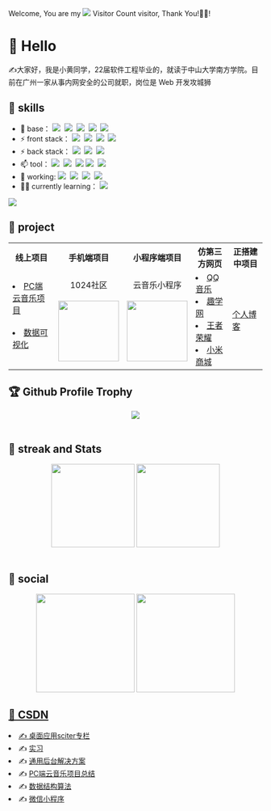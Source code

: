 
Welcome, You are my ![](https://profile-counter.glitch.me/haohao-555/count.svg) Visitor Count visitor, Thank You!🎉🎉!

# 👀 Hello 
✍️大家好，我是小黄同学，22届软件工程毕业的，就读于中山大学南方学院。目前在广州一家从事内网安全的公司就职，岗位是 Web 开发攻城狮


## 🧱 skills
- 🌱 base：
![](https://img.shields.io/badge/-HTML5-E34F26?style=flat&logo=html5&logoColor=white)&nbsp;
![](https://img.shields.io/badge/-CSS3-1572B6?style=flat&logo=css3&logoColor=white)&nbsp;
![](https://img.shields.io/badge/-JavaScript-eed718?style=flat&logo=javascript&logoColor=ffffff)&nbsp;
![](https://img.shields.io/badge/-Bootstrap-563D7C?style=flat&logo=bootstrap&logoColor=white)&nbsp;
![](https://img.shields.io/badge/-Jquery-587498?style=flat&logo=jquery&logoColor=white)&nbsp;
- ⚡ front stack： 
![](https://img.shields.io/badge/-vue-978E43?style=flat)&nbsp;
![](https://img.shields.io/badge/-vuex-978E43?style=flat)&nbsp;
![](https://img.shields.io/badge/-vue--router-978E43?style=flat)&nbsp;
![](https://img.shields.io/badge/-element--plus-978E43?style=flat)&nbsp;
- ⚡ back stack： 
![](https://img.shields.io/badge/-Node.js-3C873A?style=flat&logo=Node.js&logoColor=white)&nbsp;
![](https://img.shields.io/badge/-Express.js-787878?style=flat)&nbsp;
![](https://img.shields.io/badge/-koa2.js-bea32e?style=flat)&nbsp;
- 📫 tool：
![](https://img.shields.io/badge/-Git-F1502F?style=flat&logo=git&logoColor=FFFFFF)&nbsp;
![](https://img.shields.io/badge/-Github-000000?style=flat&logo=github&logoColor=FFFFFF)&nbsp;
![](https://camo.githubusercontent.com/bc5953b8db3d5541927942f1ab09ee82d1a81444f41894dff9a853e8c795ec12/68747470733a2f2f696d672e736869656c64732e696f2f62616467652f2d47697465652d4138303032353f6c6f676f3d6769746565266c6f676f436f6c6f723d463136303631)
![](https://img.shields.io/badge/-VS%20Code-007ACC?style=flat&logo=visual%20studio%20code&logoColor=white)&nbsp;
![](https://img.shields.io/badge/-ApiPost6-3e6a45?style=flat)&nbsp; 
- 🧥 working:
![](https://img.shields.io/badge/-vue-978E43?style=flat)&nbsp;
![](https://img.shields.io/badge/-highcharts-F1502F?style=flat&logo=highcharts&logoColor=FFFFFF)&nbsp;
![](https://img.shields.io/badge/-Electron-f49452?style=flat)&nbsp;
![](https://img.shields.io/badge/-nw--webkit-3e6a45?style=flat)&nbsp;
- ✍🏻 currently learning：
![](https://img.shields.io/badge/-React-3e6a45?style=flat)&nbsp;

<div>
<a href="https://github.com/Haohao-555/qz-admin" target="_blank">
  <img src="https://github-readme-stats.vercel.app/api/pin/?username=Haohao-555&repo=qz-admin&theme=dark&bg_color=0d1117&hide_border=true" /></a>
</div>

## 🐤 project
<div align="center">
<table>
  <tr>
    <th>线上项目</th>
    <th>手机端项目</th>
    <th>小程序端项目</th>
    <th>仿第三方网页</th>
    <th>正搭建中项目</th>
  </tr>
   <tr>
     <td>
       <li><a href="http://39.104.61.32/pc-music" target="_blank">PC端云音乐项目</a></li><br/>
       <li><a href="http://39.104.61.32/hc" target="_blank">数据可视化</a></li><br>
     </td>
     <td>
       <div align="center">
          1024社区<br/></br>
          <img width="120px" height="120px" src="https://s2.loli.net/2021/12/27/Ic5byRY4mgkshqO.png"/>
       </div>
     </td>
     <td>
      <div align="center">
          云音乐小程序</br></br>
          <img width="120px" height="120px" src="https://i.loli.net/2021/11/19/X19GobuJDZ2gvry.jpg"/>
       </div>
     </td>
     <td>
        <li><a href="http://39.104.61.32/demo/qq/index.html" target="_blank">QQ音乐</a></li>
        <li><a href="http://39.104.61.32/demo/qu/index.html" target="_blank">趣学网</a></li>
        <li><a href="http://39.104.61.32/demo/wang/index.html" target="_blank">王者荣耀</a></li>
        <li><a href="http://39.104.61.32/demo/xiao/index.html" target="_blank">小米商城</a></li>
     </td>
     <td>
       <a href="http://39.104.61.32/vue3-blog" target="_blank">个人博客</a></br>
     </td>
  </tr>
</table>
</div>


## 🏆 Github Profile Trophy
<div align="center"> <img src="https://github-profile-trophy.vercel.app/?username=Haohao-555&theme=gruvbox&margin-w=15&margin-h=15&row=1&column=7&no-bg=true&no-frame=true" /> </div>
<br/>

## 🌟 streak and  Stats 
<div align="center"> 
  <img height="165px" src="https://github-readme-stats.vercel.app/api?username=Haohao-555&show_icons=true&theme=dark" />
  <img height="165px" src="https://github-readme-streak-stats.herokuapp.com/?user=haohao-555&theme=dark" /> 
</div>
<br/>

## 🐇 social
<div align="center">
  <a href="https://blog.csdn.net/weixin_44659458" target="_blank"><img height="195px" src="https://stats.justsong.cn/api/csdn?id=weixin_44659458&theme=dark" /></a>
  <a href="https://leetcode.cn/u/amazing-maxwellmfq" target="_blank"><img height="195px" src="https://stats.justsong.cn/api/leetcode?id=amazing-maxwellmfq&theme=dark" /> 
</div>

## 🧮 CSDN
<li>✍️ <a href="https://blog.csdn.net/weixin_44659458/category_11715503.html" target="_blank">桌面应用sciter专栏</a></li>
<li>✍️ <a href="https://blog.csdn.net/weixin_44659458/category_11329967.html" target="_blank">实习</a></li>
<li>✍️ <a href="https://blog.csdn.net/weixin_44659458/category_11885011.html" target="_blank">通用后台解决方案</a></li>
<li>✍️ <a href="https://blog.csdn.net/weixin_44659458/category_11417879.html" target="_blank">PC端云音乐项目总结</a></li>
<li>✍️ <a href="https://blog.csdn.net/weixin_44659458/category_10978961.html" target="_blank">数据结构算法</a></li>
<li>✍️ <a href="https://blog.csdn.net/weixin_44659458/category_10526485.html" target="_blank">微信小程序</a></li>
